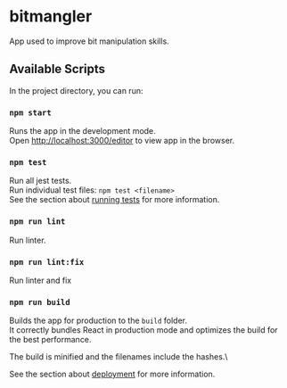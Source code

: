 # bitmangler

App used to improve bit manipulation skills.

## Available Scripts

In the project directory, you can run:

### `npm start`

Runs the app in the development mode.\
Open [http://localhost:3000/editor](http://localhost:3000/puzzle) to view app in the browser.


### `npm test`

Run all jest tests.\
Run individual test files: `npm test <filename>`\
See the section about [running tests](https://facebook.github.io/create-react-app/docs/running-tests) for more information.

### `npm run lint`

Run linter.

### `npm run lint:fix`

Run linter and fix


### `npm run build`

Builds the app for production to the `build` folder.\
It correctly bundles React in production mode and optimizes the build for the best performance.

The build is minified and the filenames include the hashes.\

See the section about [deployment](https://facebook.github.io/create-react-app/docs/deployment) for more information.
